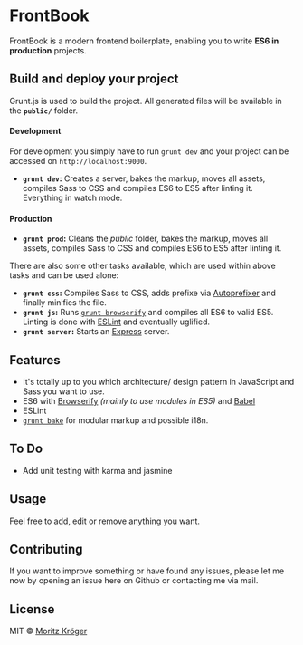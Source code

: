 # FrontBook
FrontBook is a modern frontend boilerplate, enabling you to write **ES6 in production** projects.

## Build and deploy your project
Grunt.js is used to build the project.
All generated files will be available in the **`public/`** folder.

#### Development
For development you simply have to run `grunt dev` and your project can be accessed on `http://localhost:9000`.

- **`grunt dev`:** Creates a server, bakes the markup, moves all assets, compiles Sass to CSS and compiles ES6 to ES5 after linting it. Everything in watch mode.

#### Production

- **`grunt prod`:** Cleans the _public_ folder, bakes the markup, moves all assets, compiles Sass to CSS and compiles ES6 to ES5 after linting it.

There are also some other tasks available, which are used within above tasks and can be used alone:

- **`grunt css`:** Compiles Sass to CSS, adds prefixe via [Autoprefixer](https://github.com/nDmitry/grunt-autoprefixer) and finally minifies the file.
- **`grunt js`:** Runs [`grunt browserify`](https://github.com/jmreidy/grunt-browserify) and compiles all ES6 to valid ES5. Linting is done with [ESLint](https://github.com/sindresorhus/grunt-eslint) and eventually uglified.
- **`grunt server`:** Starts an [Express](http://expressjs.com/) server.

## Features
- It's totally up to you which architecture/ design pattern in JavaScript and Sass you want to use.
- ES6 with [Browserify](http://browserify.org/) _(mainly to use modules in ES5)_ and [Babel](https://babeljs.io/)
- ESLint
- [`grunt bake`](https://github.com/MathiasPaumgarten/grunt-bake) for modular markup and possible i18n.

## To Do
- Add unit testing with karma and jasmine

## Usage
Feel free to add, edit or remove anything you want.

## Contributing
If you want to improve something or have found any issues, please let me now by opening an issue here on Github or contacting me via mail.

## License
MIT © [Moritz Kröger](http://www.morkro.de)
